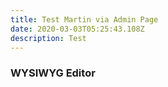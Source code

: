 ```yaml
---
title: Test Martin via Admin Page
date: 2020-03-03T05:25:43.108Z
description: Test
---
```

### WYSIWYG **Editor**
